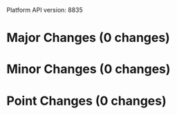 Platform API version: 8835




# Major Changes (0 changes)


# Minor Changes (0 changes)


# Point Changes (0 changes)
